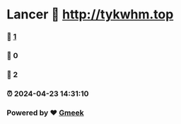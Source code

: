 # Lancer :link: http://tykwhm.top 
### :page_facing_up: [1](http://tykwhm.top/tag.html) 
### :speech_balloon: 0 
### :hibiscus: 2 
### :alarm_clock: 2024-04-23 14:31:10 
### Powered by :heart: [Gmeek](https://github.com/Meekdai/Gmeek)
